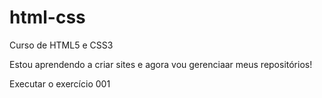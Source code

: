 # html-css
 Curso de HTML5 e CSS3

 Estou aprendendo a criar sites e agora vou gerenciaar meus repositórios!

 <a herf="https://jotaav7.github.io/html-css/exercicios/ex001/index.html">Executar o exercício 001</a>